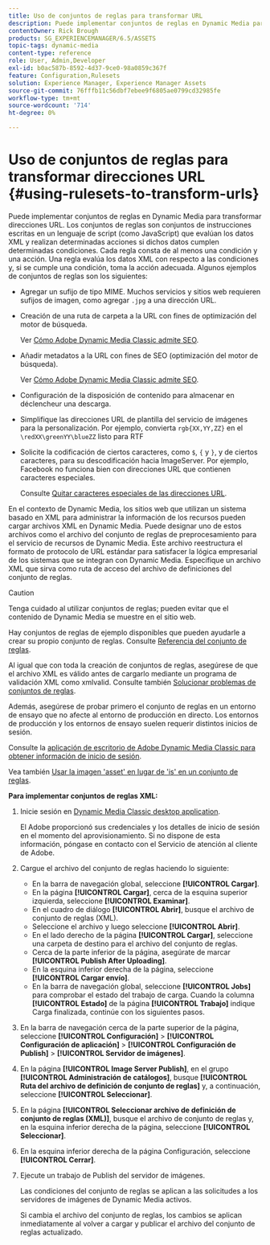 ```yaml
---
title: Uso de conjuntos de reglas para transformar URL
description: Puede implementar conjuntos de reglas en Dynamic Media para transformar direcciones URL. Los conjuntos de reglas son conjuntos de instrucciones escritas en un lenguaje de script (como JavaScript) que evalúan los datos XML y realizan determinadas acciones si dichos datos cumplen determinadas condiciones.
contentOwner: Rick Brough
products: SG_EXPERIENCEMANAGER/6.5/ASSETS
topic-tags: dynamic-media
content-type: reference
role: User, Admin,Developer
exl-id: b0ac587b-8592-4d37-9ce0-98a0859c367f
feature: Configuration,Rulesets
solution: Experience Manager, Experience Manager Assets
source-git-commit: 76fffb11c56dbf7ebee9f6805ae0799cd32985fe
workflow-type: tm+mt
source-wordcount: '714'
ht-degree: 0%

---
```


# Uso de conjuntos de reglas para transformar direcciones URL {#using-rulesets-to-transform-urls}

Puede implementar conjuntos de reglas en Dynamic Media para transformar direcciones URL. Los conjuntos de reglas son conjuntos de instrucciones escritas en un lenguaje de script (como JavaScript) que evalúan los datos XML y realizan determinadas acciones si dichos datos cumplen determinadas condiciones. Cada regla consta de al menos una condición y una acción. Una regla evalúa los datos XML con respecto a las condiciones y, si se cumple una condición, toma la acción adecuada. Algunos ejemplos de conjuntos de reglas son los siguientes:

* Agregar un sufijo de tipo MIME. Muchos servicios y sitios web requieren sufijos de imagen, como agregar `.jpg` a una dirección URL.
* Creación de una ruta de carpeta a la URL con fines de optimización del motor de búsqueda.

  Ver [Cómo Adobe Dynamic Media Classic admite SEO](/help/assets/assets/s7_seo.pdf).

* Añadir metadatos a la URL con fines de SEO (optimización del motor de búsqueda).

  Ver [Cómo Adobe Dynamic Media Classic admite SEO](/help/assets/assets/s7_seo.pdf).

* Configuración de la disposición de contenido para almacenar en déclencheur una descarga.
* Simplifique las direcciones URL de plantilla del servicio de imágenes para la personalización. Por ejemplo, convierta `rgb{XX,YY,ZZ}` en el `\redXX\greenYY\blueZZ` listo para RTF

* Solicite la codificación de ciertos caracteres, como `$`, `{` y `}`, y de ciertos caracteres, para su descodificación hacia ImageServer. Por ejemplo, Facebook no funciona bien con direcciones URL que contienen caracteres especiales.

  Consulte [Quitar caracteres especiales de las direcciones URL](https://helpx.adobe.com/experience-manager/scene7/kb/base/scene7-rulesets/remove-special-characters-urls.html).

En el contexto de Dynamic Media, los sitios web que utilizan un sistema basado en XML para administrar la información de los recursos pueden cargar archivos XML en Dynamic Media. Puede designar uno de estos archivos como el archivo del conjunto de reglas de preprocesamiento para el servicio de recursos de Dynamic Media. Este archivo reestructura el formato de protocolo de URL estándar para satisfacer la lógica empresarial de los sistemas que se integran con Dynamic Media. Especifique un archivo XML que sirva como ruta de acceso del archivo de definiciones del conjunto de reglas.

>[!CAUTION]
>
>Tenga cuidado al utilizar conjuntos de reglas; pueden evitar que el contenido de Dynamic Media se muestre en el sitio web.

Hay conjuntos de reglas de ejemplo disponibles que pueden ayudarle a crear su propio conjunto de reglas.
Consulte [Referencia del conjunto de reglas](https://experienceleague.adobe.com/docs/dynamic-media-developer-resources/image-serving-api/image-serving-api/rule-set-reference/c-rule-set-reference.html?lang=es).

Al igual que con toda la creación de conjuntos de reglas, asegúrese de que el archivo XML es válido antes de cargarlo mediante un programa de validación XML como xmlvalid.
Consulte también [Solucionar problemas de conjuntos de reglas](https://helpx.adobe.com/experience-manager/scene7/kb/base/scene7-rulesets/scene7-ruleset-troubleshooting.html).

Además, asegúrese de probar primero el conjunto de reglas en un entorno de ensayo que no afecte al entorno de producción en directo.
Los entornos de producción y los entornos de ensayo suelen requerir distintos inicios de sesión.

Consulte la [aplicación de escritorio de Adobe Dynamic Media Classic para obtener información de inicio de sesión](https://experienceleague.adobe.com/docs/dynamic-media-classic/using/getting-started/signing-out.html?lang=es#sign-in-dmc-app).

<!-- OBSOLETE INFORMATION * **NA staging environment** login page: [https://s7sps1-staging.scene7.com/IpsWeb/](https://s7sps1-staging.scene7.com/IpsWeb/)
* **EMEA staging environment** login page: [https://s7sps3-staging.scene7.com/IpsWeb/](https://s7sps3-staging.scene7.com/IpsWeb/)
* **JAPAC staging environment** login page: [https://s7sps5-staging.scene7.com/IpsWeb/](https://s7sps5-staging.scene7.com/IpsWeb/) -->

Vea también [Usar la imagen &#39;asset&#39; en lugar de &#39;is&#39; en un conjunto de reglas](https://helpx.adobe.com/experience-manager/scene7/kb/base/scene7-rulesets/ruleset-asset-instead-image.html).

**Para implementar conjuntos de reglas XML:**

1. Inicie sesión en [Dynamic Media Classic desktop application](https://experienceleague.adobe.com/docs/dynamic-media-classic/using/getting-started/signing-out.html?lang=es#sign-in-dmc-app).

   El Adobe proporcionó sus credenciales y los detalles de inicio de sesión en el momento del aprovisionamiento. Si no dispone de esta información, póngase en contacto con el Servicio de atención al cliente de Adobe.

1. Cargue el archivo del conjunto de reglas haciendo lo siguiente:

   * En la barra de navegación global, seleccione **[!UICONTROL Cargar]**.
   * En la página **[!UICONTROL Cargar]**, cerca de la esquina superior izquierda, seleccione **[!UICONTROL Examinar]**.
   * En el cuadro de diálogo **[!UICONTROL Abrir]**, busque el archivo de conjunto de reglas (XML).
   * Seleccione el archivo y luego seleccione **[!UICONTROL Abrir]**.
   * En el lado derecho de la página **[!UICONTROL Cargar]**, seleccione una carpeta de destino para el archivo del conjunto de reglas.
   * Cerca de la parte inferior de la página, asegúrate de marcar **[!UICONTROL Publish After Uploading]**.
   * En la esquina inferior derecha de la página, seleccione **[!UICONTROL Cargar envío]**.
   * En la barra de navegación global, seleccione **[!UICONTROL Jobs]** para comprobar el estado del trabajo de carga. Cuando la columna **[!UICONTROL Estado]** de la página **[!UICONTROL Trabajo]** indique Carga finalizada, continúe con los siguientes pasos.

1. En la barra de navegación cerca de la parte superior de la página, seleccione **[!UICONTROL Configuración]** > **[!UICONTROL Configuración de aplicación]** > **[!UICONTROL Configuración de Publish]** > **[!UICONTROL Servidor de imágenes]**.
1. En la página **[!UICONTROL Image Server Publish]**, en el grupo **[!UICONTROL Administración de catálogos]**, busque **[!UICONTROL Ruta del archivo de definición de conjunto de reglas]** y, a continuación, seleccione **[!UICONTROL Seleccionar]**.
1. En la página **[!UICONTROL Seleccionar archivo de definición de conjunto de reglas (XML)]**, busque el archivo de conjunto de reglas y, en la esquina inferior derecha de la página, seleccione **[!UICONTROL Seleccionar]**.
1. En la esquina inferior derecha de la página Configuración, seleccione **[!UICONTROL Cerrar]**.
1. Ejecute un trabajo de Publish del servidor de imágenes.

   Las condiciones del conjunto de reglas se aplican a las solicitudes a los servidores de imágenes de Dynamic Media activos.

   Si cambia el archivo del conjunto de reglas, los cambios se aplican inmediatamente al volver a cargar y publicar el archivo del conjunto de reglas actualizado.

